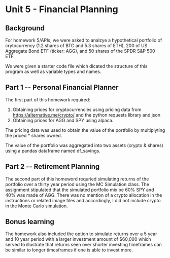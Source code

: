 # Unit 5 - Financial Planning


## Background

For homework 5/APIs, we were asked to analzye a hypothetical portfolio of crytocurrency (1.2 shares of BTC and 5.3 shares of ETH), 200 of US Aggregate Bond ETF (ticker: AGG), and 50 shares of the SPDR S&P 500 ETF. 

We were given a starter code file which dicated the structure of this program as well as variable types and names. 

## Part 1 -- Personal Financial Planner

The first part of this homework required: 

1. Obtaining prices for cryptocurrencies using pricing data from https://alternative.me/crypto/ and the python requests library and json 
2. Obtaining prices for AGG and SPY using alpaca. 

The pricing data was used to obtain the value of the portfolio by multiplyting the priced * shares owned.

The value of the portfolio was aggregated into two assets (crypto & shares) using a pandas dataframe named df_savings.

## Part 2 -- Retirement Planning

The second part of this homeword requried simulating returns of the portfolio over a thirty year period using the MC Simulation class. The assignment stipulated that the simulated portfolio mix be 60% SPY and 40% was made of AGG. There was no mention of a crypto allocation in the instructions or related image files and accordingly, I did not include crypto in the Monte Carlo simulation.   

## Bonus learning

The homework also included the option to simulate returns over a 5 year and 10 year period with a larger investment amount of $60,000 which served to illustrate that returns seen over shorter investing timeframes can be similar to longer timesframes if one is able to invest more. 

